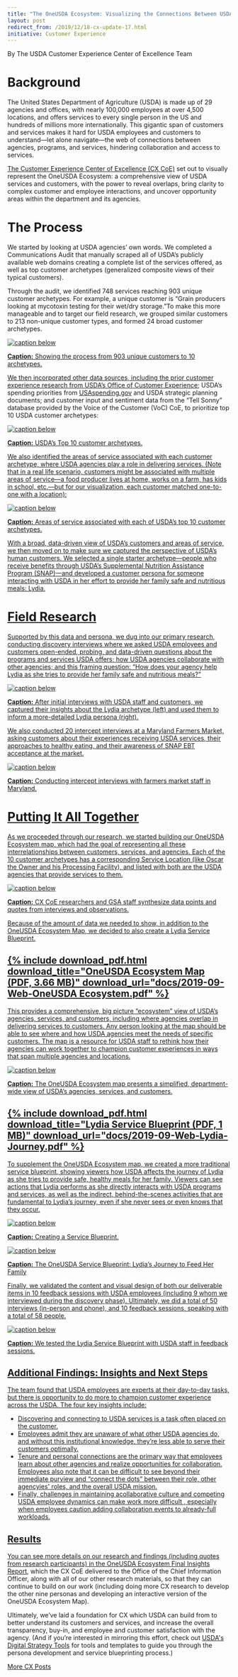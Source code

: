 ```yaml
---
title: "The OneUSDA Ecosystem: Visualizing the Connections Between USDA Customers, Services, and Agencies"
layout: post
redirect_from: /2019/12/18-cx-update-17.html
initiative: Customer Experience
---
```

By The USDA Customer Experience Center of Excellence Team

<h1>Background</h1>
The United States Department of Agriculture (USDA)  is made up of 29 agencies and offices, with nearly 100,000 employees at 
over 4,500 locations, and offers services to every single person in the US and hundreds of millions more internationally. This 
gigantic span of customers and services makes it hard for USDA employees and customers to understand—let alone navigate—the web
of connections between agencies, programs, and services, hindering collaboration and access to services.

<a href="https://coe.gsa.gov/coe/customer-experience.html"> The Customer Experience Center of Excellence (CX CoE)</a>  set out to visually represent the OneUSDA Ecosystem: a comprehensive view of USDA services and customers, with the power to reveal overlaps, bring clarity to complex customer and employee interactions, and uncover opportunity areas within the department and its agencies.

<h1>The Process</h1>
We started by looking at USDA agencies’ own words. We completed a Communications Audit that manually scraped all of USDA’s 
publicly available web domains creating a complete list of the services offered, as well as top customer archetypes 
(generalized composite views of their typical customers). 

Through the audit, we identified 748 services reaching 903 unique customer archetypes. For example, a unique customer is 
“Grain producers looking at mycotoxin testing for their wet/dry storage.”To make this more manageable and to target our field 
research, we grouped similar customers to 213 non-unique customer types, and formed 24 broad customer archetypes. 

<a href="{{site.baseurl}}/images/customer-experience/process-1000.jpg" target="_blank" rel="noopener noreferrer">
<img src="{{site.baseurl}}/images/customer-experience/process-1000.jpg" alt="caption below">


**Caption:** Showing the process from 903 unique customers to 10 archetypes.

We then incorporated other data sources, including the prior customer experience research from <a href="https://www.performance.gov/agriculture/FY2018_Q2_Agriculture_Improving_Customer_Experience_at_USDA.pdf"> USDA’s Office of Customer Experience</a>; USDA’s spending priorities from <a href="https://www.usaspending.gov/#/"> USAspending.gov</a> and USDA strategic planning documents; and customer input and sentiment data from the “Tell Sonny” database provided by the Voice of the Customer (VoC) CoE, to prioritize top 10 USDA customer archetypes:

<a href="{{site.baseurl}}/images/ten-archetypes-labeled-1000.jpg" target="_blank" rel="noopener noreferrer">
<img src="{{site.baseurl}}/images/ten-archetypes-labeled-1000.jpg" alt="caption below">
    
**Caption:** USDA’s Top 10 customer archetypes.  

We also identified the areas of service associated with each customer archetype, where USDA agencies play a role in delivering services. (Note that in a real life scenario, customers might be associated with multiple areas of service—a food producer lives at home, works on a farm, has kids in school, etc.—but for our visualization, each customer matched one-to-one with a location):

<a href="{{site.baseurl}}/images/customer-experience/areas-of-service-1000.jpg" target="_blank" rel="noopener noreferrer">
<img src="{{site.baseurl}}/images/customer-experience/areas-of-service-1000.jpg" alt="caption below">

**Caption:** Areas of service associated with each of USDA’s top 10 customer archetypes.

With a broad, data-driven view of USDA’s customers and areas of service, we then moved on to make sure we captured the perspective 
of USDA’s human customers. We selected a single starter archetype—people who receive benefits through USDA’s Supplemental 
Nutrition Assistance Program (SNAP)—and developed a customer persona for someone interacting with USDA in her effort to provide
her family safe and nutritious meals: Lydia.

<h1>Field Research</h1>

Supported by this data and persona, we dug into our primary research, conducting discovery interviews where we asked USDA 
employees and customers open-ended, probing, and data-driven questions about the programs and services USDA offers; how USDA 
agencies collaborate with other agencies; and this framing question: “How does your agency help Lydia as she tries to provide
her family safe and nutritious meals?”

<a href="{{site.baseurl}}/images/customer-experience/lydia-development-duo-1000.jpg" target="_blank" rel="noopener noreferrer">
<img src="{{site.baseurl}}/images/customer-experience/lydia-development-duo-1000.jpg" alt="caption below">

**Caption:** After initial interviews with USDA staff and customers, we captured their insights about the Lydia archetype (left) 
and used them to inform a more-detailed Lydia persona (right).

We also conducted 20 intercept interviews at a Maryland Farmers Market, asking customers about their experiences receiving 
USDA services, their approaches to healthy eating, and their awareness of SNAP EBT acceptance at the market. 

<a href="{{site.baseurl}}/images/customer-experience/farmers-market-700.jpg" target="_blank" rel="noopener noreferrer">
<img src="{{site.baseurl}}/images/customer-experience/farmers-market-700.jpg" alt="caption below">

**Caption:** Conducting intercept interviews with farmers market staff in Maryland.

<h1>Putting It All Together</h1>

As we proceeded through our research, we started building our OneUSDA Ecosystem map, which had the goal of representing all 
these interrelationships between customers, services, and agencies. Each of the 10 customer archetypes has a corresponding 
Service Location (like Oscar the Owner and his Processing Facility), and listed with both are the USDA agencies that provide 
services to them.

<a href="{{site.baseurl}}/images/customer-experience/one-usda-synthesis.jpg" rel="noopener noreferrer">
<img src="{{site.baseurl}}/images/customer-experience/one-usda-synthesis.jpg" alt="caption below">

**Caption:** CX CoE researchers and GSA staff synthesize data points and quotes from interviews and observations.

Because of the amount of data we needed to show, in addition to the OneUSDA Ecosystem Map, we decided to also create a Lydia 
Service Blueprint.

<h2>{% include download_pdf.html download_title="OneUSDA Ecosystem Map (PDF, 3.66 MB)"
    download_url="docs/2019-09-Web-OneUSDA Ecosystem.pdf" %}</h2>
    
This provides a comprehensive, big picture “ecosystem” view of USDA’s agencies, services, and customers, including where 
agencies overlap in delivering services to customers. Any person looking at the map should be able to see where and how 
USDA agencies meet the needs of specific customers. The map is a resource for USDA staff to rethink how their agencies can 
work together to champion customer experiences in ways that span multiple agencies and locations. 

<a href="{{site.baseurl}}/images/customer-experience/2019-09-OneUSDA-Ecosystem-Image-1000.png" rel="noopener noreferrer">
<img src="{{site.baseurl}}/images/customer-experience/2019-09-OneUSDA-Ecosystem-Image-1000.png" alt="caption below">

**Caption:** The OneUSDA Ecosystem map presents a simplified, department-wide view of USDA’s agencies, services, and customers.

<h2>{% include download_pdf.html download_title="Lydia Service Blueprint (PDF, 1 MB)"
    download_url="docs/2019-09-Web-Lydia-Journey.pdf" %}</h2>

To supplement the OneUSDA Ecosystem map, we created a more traditional service blueprint, showing viewers how USDA affects 
the journey of Lydia as she tries to provide safe, healthy meals for her family. Viewers can see actions that Lydia performs
as she directly interacts with USDA programs and services, as well as the indirect, behind-the-scenes activities that are 
fundamental to Lydia’s journey, even if she never sees or even knows that they occur.

<a href="{{site.baseurl}}/images/customer-experience/service-blueprint-process.png" rel="noopener noreferrer">
<img src="{{site.baseurl}}/images/customer-experience/service-blueprint-process.png" alt="caption below">

**Caption:** Creating a Service Blueprint.

<a href="{{site.baseurl}}/images/customer-experience/2019-09-Lydia-Journey-Image-1000.png" rel="noopener noreferrer">
<img src="{{site.baseurl}}/images/customer-experience/2019-09-Lydia-Journey-Image-1000.png" alt="caption below">

**Caption:** The OneUSDA Service Blueprint: Lydia’s Journey to Feed Her Family

Finally, we validated the content and visual design of both our deliverable items in 10 feedback sessions with USDA employees
(including 9 whom we interviewed during the discovery phase). Ultimately, we did a total of 50 interviews (in-person and 
phone), and 10 feedback sessions, speaking with a total of 58 people.

<a href="{{site.baseurl}}/images/customer-experience/feedback-testing-1000.jpg" rel="noopener noreferrer">
<img src="{{site.baseurl}}/images/customer-experience/feedback-testing-1000.jpg" alt="caption below">

**Caption:** We tested the Lydia Service Blueprint with USDA staff in feedback sessions.

<h2>Additional Findings: Insights and Next Steps</h2>
The team found that USDA employees are experts at their day-to-day tasks, but there is opportunity to do more to champion 
customer experience across the USDA. The four key insights include:

- Discovering and connecting to USDA services is a task often placed on the customer.
- Employees admit they are unaware of what other USDA agencies do, and without this  institutional knowledge, they’re less 
able to serve their customers optimally.
- Tenure and personal connections are the primary way that employees learn about other agencies and realize opportunities for
collaboration. Employees also note that it can be difficult to see beyond their immediate purview and “connect the dots” between 
their role, other agencyies' roles, and the overall USDA mission. 
- Finally, challenges in maintaining acollaborative culture and competing USDA employee dynamics can make work more difficult
, especially when employees caution adding collaboration events to already-full workloads.

<h2>Results</h2>

You can see more details on our research and findings (including quotes from research participants) in the <a href="{{site.baseurl}}/docs/OneUSDA Insights Report.pdf">OneUSDA Ecosystem Final Insights Report</a>, which the CX CoE delivered to the Office of the Chief Information Officer, along with all of our other research materials, so that they can continue to build on our work (including doing more CX research to develop the other nine personas and developing an interactive version of the OneUSDA Ecosystem Map). 

Ultimately, we’ve laid a foundation for CX which USDA can build from to better understand its customers and services, and 
increase the overall transparency, buy-in, and employee and customer satisfaction with the agency. (And if you’re interested
in mirroring this effort, check out <a href="https://www.usda.gov/digital-strategy/tools"> USDA's Digital Strategy Tools</a> for tools and templates to guide you through the persona development and service blueprinting process.)

<a href="{{site.baseurl}}/coe/customer-experience.html#coe-updates" class="usa-button">More CX Posts</a> 
